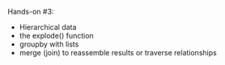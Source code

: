 



Hands-on #3:
   - Hierarchical data
   - the explode() function
   - groupby with lists
   - merge (join) to reassemble results or traverse relationships


